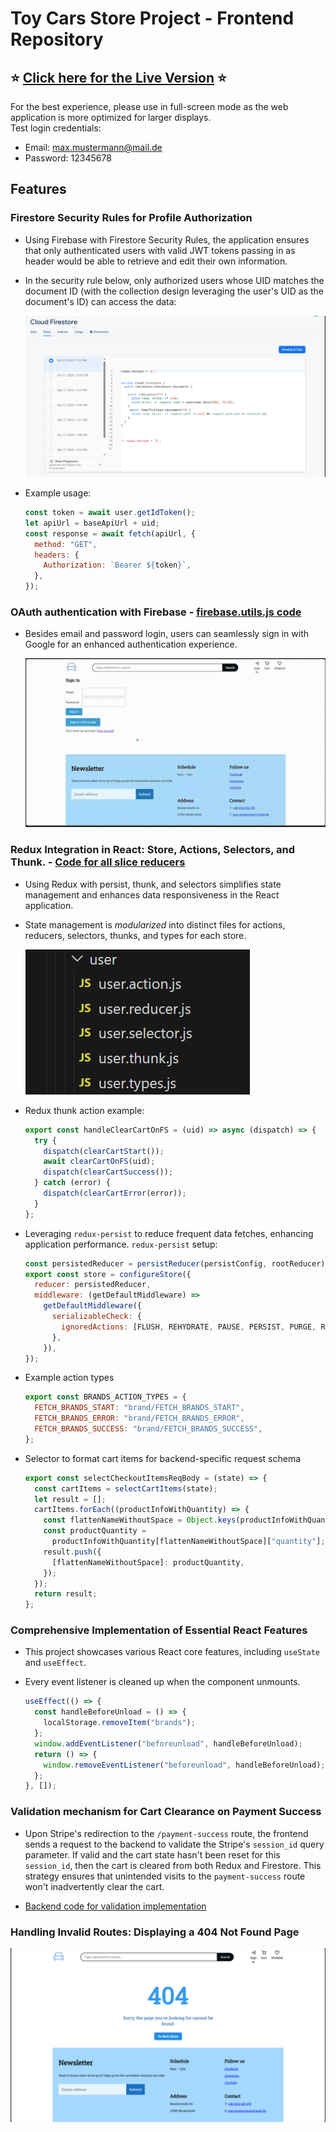 # Toy Cars Store Project - Frontend Repository

## :star: [Click here for the Live Version](http://18.194.12.173/) :star:

For the best experience, please use in full-screen mode as the web application is more optimized for larger displays.  
Test login credentials:

- Email: max.mustermann@mail.de
- Password: 12345678

## Features

### Firestore Security Rules for Profile Authorization

- Using Firebase with Firestore Security Rules, the application ensures that only authenticated users with valid JWT tokens passing in as header would be able to retrieve and edit their own information.

- In the security rule below, only authorized users whose UID matches the document ID (with the collection design leveraging the user's UID as the document's ID) can access the data:

  ![Firebase Security Rules](./readme_images/firestore_security_rules1.png)

- Example usage:

  ```javascript
  const token = await user.getIdToken();
  let apiUrl = baseApiUrl + uid;
  const response = await fetch(apiUrl, {
    method: "GET",
    headers: {
      Authorization: `Bearer ${token}`,
    },
  });
  ```

### OAuth authentication with Firebase - [firebase.utils.js code](./src/utils/firebase/firebase.utils.js)

- Besides email and password login, users can seamlessly sign in with Google for an enhanced authentication experience.

  ![OAuth flow](./readme_images/oauth_flow1.gif)

### Redux Integration in React: Store, Actions, Selectors, and Thunk. - [Code for all slice reducers](https://github.com/lenguyenhcm325/frontend-toycars/tree/main/src/store)

- Using Redux with persist, thunk, and selectors simplifies state management and enhances data responsiveness in the React application.
<!--
  ![Store directory](./readme_images/store_directory1.png) -->

- State management is _modularized_ into distinct files for actions, reducers, selectors, thunks, and types for each store.

  ![User directory](./readme_images/user_store_directory1.png)

- Redux thunk action example:

  ```javascript
  export const handleClearCartOnFS = (uid) => async (dispatch) => {
    try {
      dispatch(clearCartStart());
      await clearCartOnFS(uid);
      dispatch(clearCartSuccess());
    } catch (error) {
      dispatch(clearCartError(error));
    }
  };
  ```

- Leveraging `redux-persist` to reduce frequent data fetches, enhancing application performance.
  `redux-persist` setup:

  ```javascript
  const persistedReducer = persistReducer(persistConfig, rootReducer);
  export const store = configureStore({
    reducer: persistedReducer,
    middleware: (getDefaultMiddleware) =>
      getDefaultMiddleware({
        serializableCheck: {
          ignoredActions: [FLUSH, REHYDRATE, PAUSE, PERSIST, PURGE, REGISTER],
        },
      }),
  });
  ```

- Example action types

  ```javascript
  export const BRANDS_ACTION_TYPES = {
    FETCH_BRANDS_START: "brand/FETCH_BRANDS_START",
    FETCH_BRANDS_ERROR: "brand/FETCH_BRANDS_ERROR",
    FETCH_BRANDS_SUCCESS: "brand/FETCH_BRANDS_SUCCESS",
  };
  ```

- Selector to format cart items for backend-specific request schema

  ```javascript
  export const selectCheckoutItemsReqBody = (state) => {
    const cartItems = selectCartItems(state);
    let result = [];
    cartItems.forEach((productInfoWithQuantity) => {
      const flattenNameWithoutSpace = Object.keys(productInfoWithQuantity)[0];
      const productQuantity =
        productInfoWithQuantity[flattenNameWithoutSpace]["quantity"];
      result.push({
        [flattenNameWithoutSpace]: productQuantity,
      });
    });
    return result;
  };
  ```

### Comprehensive Implementation of Essential React Features

- This project showcases various React core features, including `useState` and `useEffect`.

- Every event listener is cleaned up when the component unmounts.

  ```javascript
  useEffect(() => {
    const handleBeforeUnload = () => {
      localStorage.removeItem("brands");
    };
    window.addEventListener("beforeunload", handleBeforeUnload);
    return () => {
      window.removeEventListener("beforeunload", handleBeforeUnload);
    };
  }, []);
  ```

### Validation mechanism for Cart Clearance on Payment Success

<!-- - After Stripe's redirection to `/payment-success` route, the frontend would send a request to the backend to see if the `session_id` query parameter is valid, if that's the case, the cart both from the Redux side and on Firestore will be flushed. This mechanism is to ensure that even when users accidentally go to the `payment-success` route (i.e. by typing in the url) would trigger accidentally a flush.  -->

- Upon Stripe's redirection to the `/payment-success` route, the frontend sends a request to the backend to validate the Stripe's `session_id` query parameter. If valid and the cart state hasn't been reset for this `session_id`, then the cart is cleared from both Redux and Firestore. This strategy ensures that unintended visits to the `payment-success` route won't inadvertently clear the cart.

- [Backend code for validation implementation](https://github.com/lenguyenhcm325/backend-toycars/blob/main/src/routers/payment.js#L43)

### Handling Invalid Routes: Displaying a 404 Not Found Page

![404 Not Found page](./readme_images/404_page1.png)
